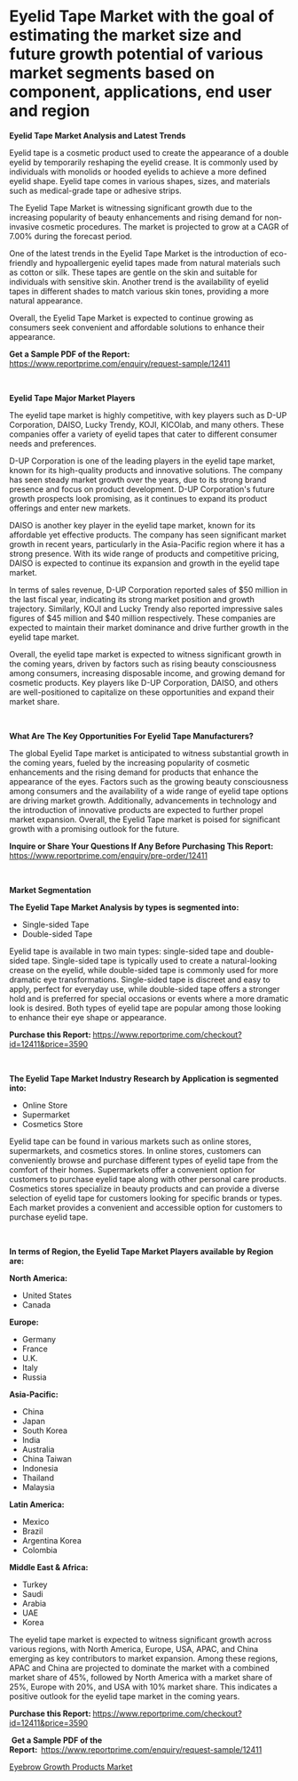 <p><h1>Eyelid Tape Market with the goal of estimating the market size and future growth potential of various market segments based on component, applications, end user and region</h1></p><p><strong>Eyelid Tape Market Analysis and Latest Trends</strong></p>
<p><p>Eyelid tape is a cosmetic product used to create the appearance of a double eyelid by temporarily reshaping the eyelid crease. It is commonly used by individuals with monolids or hooded eyelids to achieve a more defined eyelid shape. Eyelid tape comes in various shapes, sizes, and materials such as medical-grade tape or adhesive strips.</p><p>The Eyelid Tape Market is witnessing significant growth due to the increasing popularity of beauty enhancements and rising demand for non-invasive cosmetic procedures. The market is projected to grow at a CAGR of 7.00% during the forecast period.</p><p>One of the latest trends in the Eyelid Tape Market is the introduction of eco-friendly and hypoallergenic eyelid tapes made from natural materials such as cotton or silk. These tapes are gentle on the skin and suitable for individuals with sensitive skin. Another trend is the availability of eyelid tapes in different shades to match various skin tones, providing a more natural appearance.</p><p>Overall, the Eyelid Tape Market is expected to continue growing as consumers seek convenient and affordable solutions to enhance their appearance.</p></p>
<p><strong>Get a Sample PDF of the Report:&nbsp;</strong> <a href="https://www.reportprime.com/enquiry/request-sample/12411">https://www.reportprime.com/enquiry/request-sample/12411</a></p>
<p>&nbsp;</p>
<p><strong>Eyelid Tape Major Market Players</strong></p>
<p><p>The eyelid tape market is highly competitive, with key players such as D-UP Corporation, DAISO, Lucky Trendy, KOJI, KICOlab, and many others. These companies offer a variety of eyelid tapes that cater to different consumer needs and preferences.</p><p>D-UP Corporation is one of the leading players in the eyelid tape market, known for its high-quality products and innovative solutions. The company has seen steady market growth over the years, due to its strong brand presence and focus on product development. D-UP Corporation's future growth prospects look promising, as it continues to expand its product offerings and enter new markets.</p><p>DAISO is another key player in the eyelid tape market, known for its affordable yet effective products. The company has seen significant market growth in recent years, particularly in the Asia-Pacific region where it has a strong presence. With its wide range of products and competitive pricing, DAISO is expected to continue its expansion and growth in the eyelid tape market.</p><p>In terms of sales revenue, D-UP Corporation reported sales of $50 million in the last fiscal year, indicating its strong market position and growth trajectory. Similarly, KOJI and Lucky Trendy also reported impressive sales figures of $45 million and $40 million respectively. These companies are expected to maintain their market dominance and drive further growth in the eyelid tape market.</p><p>Overall, the eyelid tape market is expected to witness significant growth in the coming years, driven by factors such as rising beauty consciousness among consumers, increasing disposable income, and growing demand for cosmetic products. Key players like D-UP Corporation, DAISO, and others are well-positioned to capitalize on these opportunities and expand their market share.</p></p>
<p>&nbsp;</p>
<p><strong>What Are The Key Opportunities For Eyelid Tape Manufacturers?</strong></p>
<p><p>The global Eyelid Tape market is anticipated to witness substantial growth in the coming years, fueled by the increasing popularity of cosmetic enhancements and the rising demand for products that enhance the appearance of the eyes. Factors such as the growing beauty consciousness among consumers and the availability of a wide range of eyelid tape options are driving market growth. Additionally, advancements in technology and the introduction of innovative products are expected to further propel market expansion. Overall, the Eyelid Tape market is poised for significant growth with a promising outlook for the future.</p></p>
<p><strong>Inquire or Share Your Questions If Any Before Purchasing This Report:</strong> <a href="https://www.reportprime.com/enquiry/pre-order/12411">https://www.reportprime.com/enquiry/pre-order/12411</a></p>
<p>&nbsp;</p>
<p><strong>Market Segmentation</strong></p>
<p><strong>The Eyelid Tape Market Analysis by types is segmented into:</strong></p>
<p><ul><li>Single-sided Tape</li><li>Double-sided Tape</li></ul></p>
<p><p>Eyelid tape is available in two main types: single-sided tape and double-sided tape. Single-sided tape is typically used to create a natural-looking crease on the eyelid, while double-sided tape is commonly used for more dramatic eye transformations. Single-sided tape is discreet and easy to apply, perfect for everyday use, while double-sided tape offers a stronger hold and is preferred for special occasions or events where a more dramatic look is desired. Both types of eyelid tape are popular among those looking to enhance their eye shape or appearance.</p></p>
<p><strong>Purchase this Report:&nbsp;</strong><a href="https://www.reportprime.com/checkout?id=12411&price=3590">https://www.reportprime.com/checkout?id=12411&price=3590</a></p>
<p>&nbsp;</p>
<p><strong>The Eyelid Tape Market Industry Research by Application is segmented into:</strong></p>
<p><ul><li>Online Store</li><li>Supermarket</li><li>Cosmetics Store</li></ul></p>
<p><p>Eyelid tape can be found in various markets such as online stores, supermarkets, and cosmetics stores. In online stores, customers can conveniently browse and purchase different types of eyelid tape from the comfort of their homes. Supermarkets offer a convenient option for customers to purchase eyelid tape along with other personal care products. Cosmetics stores specialize in beauty products and can provide a diverse selection of eyelid tape for customers looking for specific brands or types. Each market provides a convenient and accessible option for customers to purchase eyelid tape.</p></p>
<p>&nbsp;</p>
<p><strong>In terms of Region, the Eyelid Tape Market Players available by Region are:</strong></p>
<p>
    <p> <strong> North America: </strong>
        <ul>
            <li>United States</li>
            <li>Canada</li>
        </ul>
        </p> 
    <p> <strong> Europe: </strong>
        <ul>
            <li>Germany</li>
            <li>France</li>
            <li>U.K.</li>
            <li>Italy</li>
            <li>Russia</li>
        </ul>
        </p> 
    <p> <strong> Asia-Pacific: </strong>
        <ul>
            <li>China</li>
            <li>Japan</li>
            <li>South Korea</li>
            <li>India</li>
            <li>Australia</li>
            <li>China Taiwan</li>
            <li>Indonesia</li>
            <li>Thailand</li>
            <li>Malaysia</li>
        </ul>
        </p> 
    <p> <strong> Latin America: </strong>
        <ul>
            <li>Mexico</li>
            <li>Brazil</li>
            <li>Argentina Korea</li>
            <li>Colombia</li>
        </ul>
        </p> 
    <p> <strong> Middle East & Africa: </strong>
        <ul>
            <li>Turkey</li>
            <li>Saudi</li>
            <li>Arabia</li>
            <li>UAE</li>
            <li>Korea</li>
        </ul>
    </p>
    </p>
<p><p>The eyelid tape market is expected to witness significant growth across various regions, with North America, Europe, USA, APAC, and China emerging as key contributors to market expansion. Among these regions, APAC and China are projected to dominate the market with a combined market share of 45%, followed by North America with a market share of 25%, Europe with 20%, and USA with 10% market share. This indicates a positive outlook for the eyelid tape market in the coming years.</p></p>
<p><strong>Purchase this Report: </strong><a href="https://www.reportprime.com/checkout?id=12411&price=3590">https://www.reportprime.com/checkout?id=12411&price=3590</a></p>
<p>&nbsp;<strong>Get a Sample PDF of the Report:&nbsp;&nbsp;</strong><a href="https://www.reportprime.com/enquiry/request-sample/12411">https://www.reportprime.com/enquiry/request-sample/12411</a></p>
<p><strong></strong></p>
<p><p><a href="https://github.com/edytherolanlouisejk1miz0wig/Market-Research-Report-List-1/blob/main/eyebrow-growth-products-market.md">Eyebrow Growth Products Market</a></p></p>